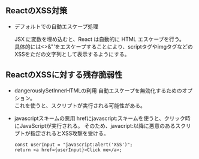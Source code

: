 ## ReactのXSS対策

- デフォルトでの自動エスケープ処理

  JSX に変数を埋め込むと、React は自動的に HTML エスケープを行う。  
  具体的には<>&"'をエスケープすることにより、scriptタグやimgタグなどのXSSをただの文字列として表示するようにする。

## ReactのXSSに対する残存脆弱性

- dangerouslySetInnerHTMLの利用
  自動エスケープを無効化するためのオプション。  
  これを使うと、スクリプトが実行される可能性がある。

- javascriptスキームの悪用
  hrefにjavascript:スキームを使うと、クリック時にJavaScriptが実行される。
  そのため、javacript:以降に悪意のあるスクリプトが指定されるとXSS攻撃を受ける。
  ```
  const userInput = "javascript:alert('XSS')";
  return <a href={userInput}>Click me</a>;
  ```
